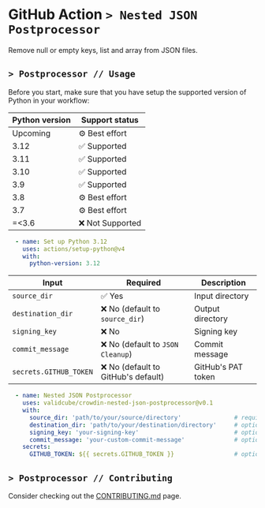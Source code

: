 # GitHub Action `> Nested JSON Postprocessor`

Remove null or empty keys, list and array from JSON files.

## `> Postprocessor // Usage`

Before you start, make sure that you have setup the supported version of Python in your workflow:

| Python version | Support status   |
| -------------- | ---------------- |
| Upcoming       | ⚙️ Best effort   |
| 3.12           | ✅ Supported     |
| 3.11           | ✅ Supported     |
| 3.10           | ✅ Supported     |
| 3.9            | ✅ Supported     |
| 3.8            | ⚙️ Best effort   |
| 3.7            | ⚙️ Best effort   |
| =<3.6          | ❌ Not Supported |

```yml
  - name: Set up Python 3.12
    uses: actions/setup-python@v4
    with:
      python-version: 3.12
```

| Input                  | Required                            | Description        |
| ---------------------- | ----------------------------------- | ------------------ |
| `source_dir`           | ✅ Yes                              | Input directory    |
| `destination_dir`      | ❌ No (default to `source_dir`)     | Output directory   |
| `signing_key`          | ❌ No                               | Signing key        |
| `commit_message`       | ❌ No (default to `JSON Cleanup`)   | Commit message     |
| `secrets.GITHUB_TOKEN` | ❌ No (default to GitHub's default) | GitHub's PAT token |

```yml
  - name: Nested JSON Postprocessor
    uses: validcube/crowdin-nested-json-postprocessor@v0.1
    with:
      source_dir: 'path/to/your/source/directory'               # required, your input directory
      destination_dir: 'path/to/your/destination/directory'     # optional, default to source_dir
      signing_key: 'your-signing-key'                           # optional, will skip signing if not provided
      commit_message: 'your-custom-commit-message'              # optional, default to "JSON Cleanup"
    secrets:
      GITHUB_TOKEN: ${{ secrets.GITHUB_TOKEN }}                 # optional, default to GitHub's default
```

## `> Postprocessor // Contributing`

Consider checking out the [CONTRIBUTING.md](CONTRIBUTING.md) page.
